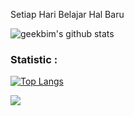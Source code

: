 Setiap Hari Belajar Hal Baru

![geekbim's github stats](https://github-readme-stats.vercel.app/api?username=geekbim&show_icons=true)

### Statistic :  
[![Top Langs](https://github-readme-stats.vercel.app/api/top-langs/?username=geekbim&layout=compact)](https://github.com/anuraghazra/github-readme-stats)

![](https://komarev.com/ghpvc/?username=geekbim&color=lightgray)
